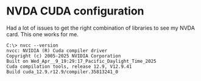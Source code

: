 # NVDA CUDA configuration

Had a lot of issues to get the right combination of libraries to see my NVDA card. This one works for me. 

```
C:\> nvcc --version
nvcc: NVIDIA (R) Cuda compiler driver
Copyright (c) 2005-2025 NVIDIA Corporation
Built on Wed_Apr__9_19:29:17_Pacific_Daylight_Time_2025
Cuda compilation tools, release 12.9, V12.9.41
Build cuda_12.9.r12.9/compiler.35813241_0
```
